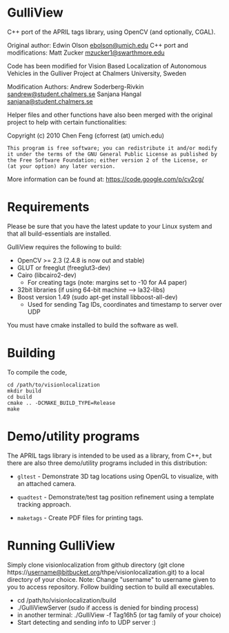 GulliView
=============

C++ port of the APRIL tags library, using OpenCV (and optionally, CGAL).

Original author: Edwin Olson <ebolson@umich.edu>
C++ port and modifications: Matt Zucker <mzucker1@swarthmore.edu>

Code has been modified for Vision Based Localization of Autonomous
Vehicles in the Gulliver Project at Chalmers University, Sweden

Modification Authors:
Andrew Soderberg-Rivkin <sandrew@student.chalmers.se>
Sanjana Hangal <sanjana@student.chalmers.se>

Helper files and other functions have also been merged with the original
project to help with certain functionalities:

Copyright (c) 2010  Chen Feng (cforrest (at) umich.edu)

	This program is free software; you can redistribute it and/or modify
	it under the terms of the GNU General Public License as published by
	the Free Software Foundation; either version 2 of the License, or
	(at your option) any later version.

More information can be found at: https://code.google.com/p/cv2cg/

Requirements
============

Please be sure that you have the latest update to your Linux system
and that all build-essentials are installed.

GulliView requires the following to build:

  * OpenCV >= 2.3 (2.4.8 is now out and stable)
  * GLUT or freeglut (freeglut3-dev)
  * Cairo (libcairo2-dev)
	* For creating tags (note: margins set to -10 for A4 paper)
  * 32bit libraries (if using 64-bit machine --> la32-libs)
  * Boost version 1.49 (sudo apt-get install libboost-all-dev)
	* Used for sending Tag IDs, coordinates and timestamp to
	  server over UDP

You must have cmake installed to build the software as well.

Building
========

To compile the code, 

    cd /path/to/visionlocalization
    mkdir build
    cd build
    cmake .. -DCMAKE_BUILD_TYPE=Release
    make

Demo/utility programs
=====================

The APRIL tags library is intended to be used as a library, from C++,
but there are also three demo/utility programs included in this
distribution:


   *   `gltest` - Demonstrate 3D tag locations using OpenGL to
       visualize, with an attached camera.

   *   `quadtest` - Demonstrate/test tag position refinement using
       a template tracking approach.

   *   `maketags` - Create PDF files for printing tags.

Running GulliView
=================

Simply clone visionlocalization from github directory 
(git clone https://username@bitbucket.org/thpe/visionlocalization.git) 
to a local directory of your choice. Note: Change "username" to username 
given to you to access repository. Follow building section to build all
executables. 

* cd /path/to/visionlocalization/build
* ./GulliViewServer (sudo if access is denied for binding process)
* in another terminal: ./GulliView -f Tag16h5 (or tag family of your choice)
* Start detecting and sending info to UDP server :)

